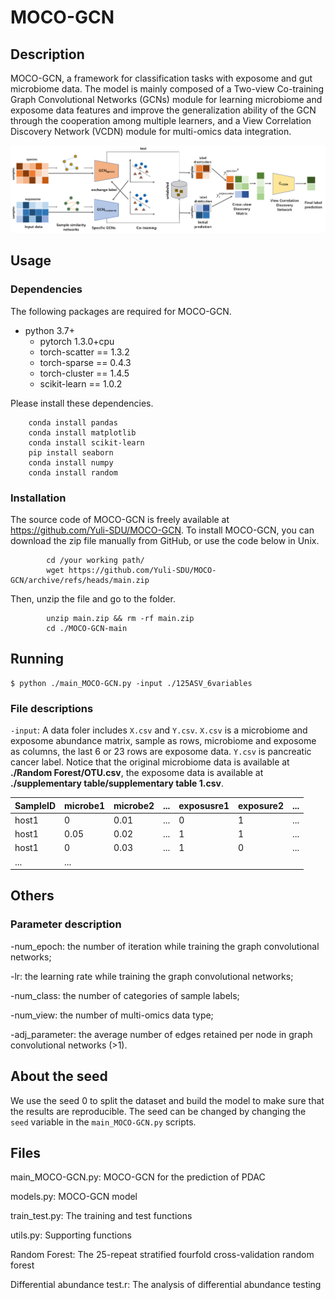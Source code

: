 # MOCO-GCN

## Description

MOCO-GCN, a framework for classification tasks with exposome and gut microbiome data. The model is mainly composed of a Two-view Co-training Graph Convolutional Networks (GCNs) module for learning microbiome and exposome data features and improve the generalization ability of the GCN through the cooperation among multiple learners, and a View Correlation Discovery Network (VCDN) module for multi-omics data integration.

![](/MOCO-GCN.png)

## Usage

### Dependencies

The following packages are required for MOCO-GCN.

 - python 3.7+
 	- pytorch 1.3.0+cpu
 	- torch-scatter == 1.3.2
 	- torch-sparse == 0.4.3
 	- torch-cluster  == 1.4.5
 	- scikit-learn == 1.0.2     
        
 Please install these dependencies.
 
        conda install pandas
        conda install matplotlib
        conda install scikit-learn
        pip install seaborn
        conda install numpy
        conda install random
   
 ### Installation
The source code of MOCO-GCN is freely available at https://github.com/Yuli-SDU/MOCO-GCN. To install MOCO-GCN, you can download the zip file manually from GitHub, or use the code below in Unix.
   	 
	        cd /your working path/ 
	        wget https://github.com/Yuli-SDU/MOCO-GCN/archive/refs/heads/main.zip


Then, unzip the file and go to the folder.

	        unzip main.zip && rm -rf main.zip
	        cd ./MOCO-GCN-main
		
		
## Running
      
```
$ python ./main_MOCO-GCN.py -input ./125ASV_6variables
```

### File descriptions
`-input`: A data foler includes `X.csv` and `Y.csv`. `X.csv` is a microbiome and exposome abundance matrix, sample as rows, microbiome and exposome as columns, the last 6 or 23 rows are exposome data. `Y.csv` is pancreatic cancer label. Notice that the original microbiome data is available at **./Random Forest/OTU.csv**, the exposome data is available at **./supplementary table/supplementary table 1.csv**.

|SampleID|microbe1|microbe2|...|exposusre1|exposure2|...|
|---|---|---|---|---|---|---|
|host1|0|0.01|...|0|1|...|
|host1|0.05|0.02|...|1|1|...|
|host1|0|0.03|...|1|0|...|
|...|...|


## Others

### Parameter description

-num_epoch: the number of iteration while training the graph convolutional networks;

-lr: the learning rate while training the graph convolutional networks;

-num_class: the number of categories of sample labels;

-num_view: the number of multi-omics data type;

-adj_parameter: the average number of edges retained per node in graph convolutional networks (>1).

## About the seed

We use the seed 0 to split the dataset and build the model to make sure that the results are reproducible. The seed can be changed by changing the `seed` variable in the `main_MOCO-GCN.py` scripts.

## Files

main_MOCO-GCN.py: MOCO-GCN for the prediction of PDAC

models.py: MOCO-GCN model

train_test.py: The training and test functions

utils.py: Supporting functions

Random Forest:  The 25-repeat stratified fourfold cross-validation random forest

Differential abundance test.r: The analysis of differential abundance testing


